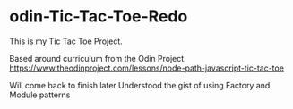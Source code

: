 # odin-Tic-Tac-Toe-Redo
This is my Tic Tac Toe Project.

Based around curriculum from the Odin Project. https://www.theodinproject.com/lessons/node-path-javascript-tic-tac-toe

Will come back to finish later
Understood the gist of using Factory and Module patterns